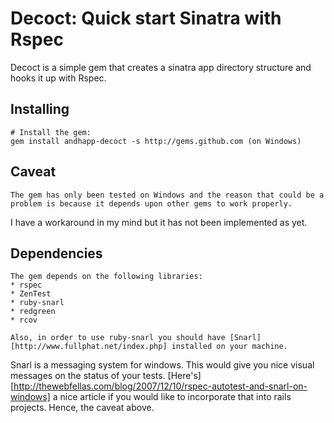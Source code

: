 # Decoct: Quick start Sinatra with Rspec

Decoct is a simple gem that creates a sinatra app directory structure and hooks it up with Rspec.

## Installing

    # Install the gem:
    gem install andhapp-decoct -s http://gems.github.com (on Windows)

## Caveat
  
    The gem has only been tested on Windows and the reason that could be a problem is because it depends upon other gems to work properly. 
I have a workaround in my mind but it has not been implemented as yet.


## Dependencies
    
    The gem depends on the following libraries:
    * rspec
    * ZenTest
    * ruby-snarl  
    * redgreen
    * rcov

    Also, in order to use ruby-snarl you should have [Snarl][http://www.fullphat.net/index.php] installed on your machine. 
Snarl is a messaging system for windows. This would give you nice visual messages on the status of your tests. 
[Here's][http://thewebfellas.com/blog/2007/12/10/rspec-autotest-and-snarl-on-windows] a nice article if you would like to incorporate that into rails projects. Hence, the caveat above.

